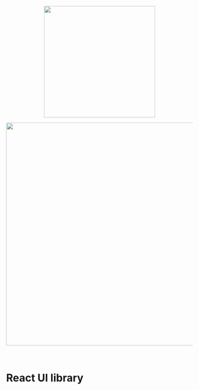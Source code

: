 <p align="center">
  <a href="https://reframework.github.io/ui-system">
    <img width="300" src="https://user-images.githubusercontent.com/49458012/164946096-5a60ae09-90b4-41fe-90df-909afa0d45b6.png">
  </a>
</p>

<p align="center">
  <img width="600" src="https://user-images.githubusercontent.com/49458012/164946687-aa14bf83-4bd9-49f7-bc82-e09e90fc692f.png">
</p>

<br/>

# React UI library
